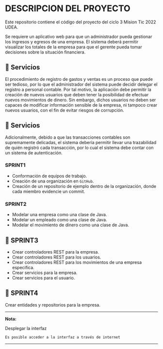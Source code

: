 # DESCRIPCION DEL PROYECTO

Este repositorio contiene el código del proyecto del ciclo 3 Mision Tic 2022 UDEA.

Se requiere un aplicativo web para que un administrador pueda gestionar los
ingresos y egresos de una empresa. El sistema deberá permitir visualizar los
totales de la empresa para que el gerente pueda tomar decisiones sobre la
situación financiera.

## 🔹 Servicios

El procedimiento de registro de gastos y ventas es un proceso que puede ser
tedioso, por lo que el administrador del sistema puede decidir delegar el
registro a personal contable. Por tal motivo, la aplicación debe permitir la
creación de nuevos usuarios que deben tener la posibilidad de efectuar
nuevos movimientos de dinero. Sin embargo, dichos usuarios no deben ser
capaces de modificar información sensible de la empresa, ni tampoco crear
nuevos usuarios, con el fin de evitar riesgos de corrupción.

## 🔹 Servicios

Adicionalmente, debido a que las transacciones contables son
supremamente delicadas, el sistema debería permitir llevar una trazabilidad
de quién registró cada transacción, por lo cual el sistema debe contar con un
sistema de autenticación.

### **SPRINT1**
- Conformación de equipos de trabajo.
- Creación de una organización en `GitHub`.
- Creación de un repositorio de ejemplo dentro de la organización, donde cada miembro evidencie un commit.


### **SPRINT2**
- Modelar una empresa como una clase de Java.
- Modelar un empleado como una clase de Java.
- Modelar el movimiento de dinero como una clase de Java.

## 🔸 **SPRINT3**

- Crear controladores REST para la empresa.
- Crear controladores REST para los usuarios.
- Crear controladores REST para los movimientos de una empresa especifica.
- Crear servicios para la empresa.
- Crear servicios para el usuario.

## 🔸 **SPRINT4**
Crear entidades y repositorios para la empresa.

-------

**Nota:** 

Desplegar la interfaz

`
    Es posible acceder a la interfaz a través de internet
`

-------
